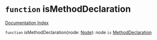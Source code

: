 # `function` isMethodDeclaration

[Documentation Index](../README.md)

`function` isMethodDeclaration(node: [Node](../private.interface.Node/README.md)): node `is` [MethodDeclaration](../private.interface.MethodDeclaration/README.md)